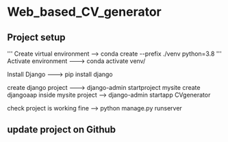 # Web_based_CV_generator

## Project setup

'''
Create virtual environment --> conda create --prefix ./venv python=3.8
'''
Activate environment --->  conda activate venv/

Install Django --->  pip install django

create django project ---> django-admin startproject mysite
create djangoaap inside mysite project --> django-admin startapp CVgenerator

check project is working fine --> python manage.py runserver

## update project on Github

